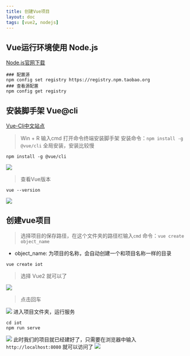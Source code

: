 ```yaml
---
title: 创建Vue项目
layout: doc
tags: [vue2, nodejs]
---
```


## Vue运行环境使用 Node.js

[Node.js官网下载](http://nodejs.cn/download/) 

```shell
### 配置源
npm config set registry https://registry.npm.taobao.org
### 查看源配置
npm config get registry
```
## 安装脚手架 Vue@cli

[Vue-Cli中文站点](https://cli.vuejs.org/zh/) 

> Win + R 输入cmd 打开命令终端安装脚手架
安装命令：`npm install -g @vue/cli` 全局安装，安装比较慢
~~~shell
npm install -g @vue/cli
~~~
![](https://raw.githubusercontent.com/xing403/images-repo/main/assets/website/20220307232353.png)
> 查看Vue版本
~~~shell
vue --version
~~~
![](https://raw.githubusercontent.com/xing403/images-repo/main/assets/website/20220307232511.png)
## 创建vue项目
> 选择项目的保存路径，在这个文件夹的路径栏输入`cmd`
命令：`vue create object_name`
* object_name: 为项目的名称，会自动创建一个和项目名称一样的目录
~~~shell
vue create iot
~~~
> 选择 Vue2 就可以了

![](https://raw.githubusercontent.com/xing403/images-repo/main/assets/website/20220307233922.png)

> 点击回车

![](https://raw.githubusercontent.com/xing403/images-repo/main/assets/website/20220307234124.png)
进入项目文件夹，运行服务
~~~shell
cd iot
npm run serve
~~~
![](https://raw.githubusercontent.com/xing403/images-repo/main/assets/website/20220307234307.png)
此时我们的项目就已经建好了，只需要在浏览器中输入 `http://localhost:8080` 就可以访问了
![](https://raw.githubusercontent.com/xing403/images-repo/main/assets/website/20220307234459.png)





